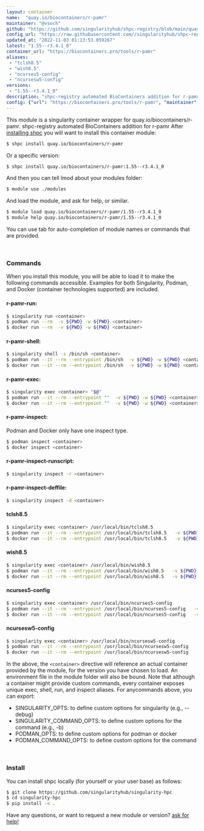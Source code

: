 ```yaml
---
layout: container
name:  "quay.io/biocontainers/r-pamr"
maintainer: "@vsoch"
github: "https://github.com/singularityhub/shpc-registry/blob/main/quay.io/biocontainers/r-pamr/container.yaml"
config_url: "https://raw.githubusercontent.com//singularityhub/shpc-registry/main/quay.io/biocontainers/r-pamr/container.yaml"
updated_at: "2022-11-03 01:13:53.059267"
latest: "1.55--r3.4.1_0"
container_url: "https://biocontainers.pro/tools/r-pamr"
aliases:
 - "tclsh8.5"
 - "wish8.5"
 - "ncurses5-config"
 - "ncursesw5-config"
versions:
 - "1.55--r3.4.1_0"
description: "shpc-registry automated BioContainers addition for r-pamr"
config: {"url": "https://biocontainers.pro/tools/r-pamr", "maintainer": "@vsoch", "description": "shpc-registry automated BioContainers addition for r-pamr", "latest": {"1.55--r3.4.1_0": "sha256:3df8b1015a4a9875b54dbe00936dac712f06af99aebfa769d421081446db0909"}, "tags": {"1.55--r3.4.1_0": "sha256:3df8b1015a4a9875b54dbe00936dac712f06af99aebfa769d421081446db0909"}, "docker": "quay.io/biocontainers/r-pamr", "aliases": {"tclsh8.5": "/usr/local/bin/tclsh8.5", "wish8.5": "/usr/local/bin/wish8.5", "ncurses5-config": "/usr/local/bin/ncurses5-config", "ncursesw5-config": "/usr/local/bin/ncursesw5-config"}}
---
```


This module is a singularity container wrapper for quay.io/biocontainers/r-pamr.
shpc-registry automated BioContainers addition for r-pamr
After [installing shpc](#install) you will want to install this container module:


```bash
$ shpc install quay.io/biocontainers/r-pamr
```

Or a specific version:

```bash
$ shpc install quay.io/biocontainers/r-pamr:1.55--r3.4.1_0
```

And then you can tell lmod about your modules folder:

```bash
$ module use ./modules
```

And load the module, and ask for help, or similar.

```bash
$ module load quay.io/biocontainers/r-pamr/1.55--r3.4.1_0
$ module help quay.io/biocontainers/r-pamr/1.55--r3.4.1_0
```

You can use tab for auto-completion of module names or commands that are provided.

<br>

### Commands

When you install this module, you will be able to load it to make the following commands accessible.
Examples for both Singularity, Podman, and Docker (container technologies supported) are included.

#### r-pamr-run:

```bash
$ singularity run <container>
$ podman run --rm  -v ${PWD} -w ${PWD} <container>
$ docker run --rm  -v ${PWD} -w ${PWD} <container>
```

#### r-pamr-shell:

```bash
$ singularity shell -s /bin/sh <container>
$ podman run --it --rm --entrypoint /bin/sh  -v ${PWD} -w ${PWD} <container>
$ docker run --it --rm --entrypoint /bin/sh  -v ${PWD} -w ${PWD} <container>
```

#### r-pamr-exec:

```bash
$ singularity exec <container> "$@"
$ podman run --it --rm --entrypoint ""  -v ${PWD} -w ${PWD} <container> "$@"
$ docker run --it --rm --entrypoint ""  -v ${PWD} -w ${PWD} <container> "$@"
```

#### r-pamr-inspect:

Podman and Docker only have one inspect type.

```bash
$ podman inspect <container>
$ docker inspect <container>
```

#### r-pamr-inspect-runscript:

```bash
$ singularity inspect -r <container>
```

#### r-pamr-inspect-deffile:

```bash
$ singularity inspect -d <container>
```


#### tclsh8.5

```bash
$ singularity exec <container> /usr/local/bin/tclsh8.5
$ podman run --it --rm --entrypoint /usr/local/bin/tclsh8.5   -v ${PWD} -w ${PWD} <container> -c " $@"
$ docker run --it --rm --entrypoint /usr/local/bin/tclsh8.5   -v ${PWD} -w ${PWD} <container> -c " $@"
```


#### wish8.5

```bash
$ singularity exec <container> /usr/local/bin/wish8.5
$ podman run --it --rm --entrypoint /usr/local/bin/wish8.5   -v ${PWD} -w ${PWD} <container> -c " $@"
$ docker run --it --rm --entrypoint /usr/local/bin/wish8.5   -v ${PWD} -w ${PWD} <container> -c " $@"
```


#### ncurses5-config

```bash
$ singularity exec <container> /usr/local/bin/ncurses5-config
$ podman run --it --rm --entrypoint /usr/local/bin/ncurses5-config   -v ${PWD} -w ${PWD} <container> -c " $@"
$ docker run --it --rm --entrypoint /usr/local/bin/ncurses5-config   -v ${PWD} -w ${PWD} <container> -c " $@"
```


#### ncursesw5-config

```bash
$ singularity exec <container> /usr/local/bin/ncursesw5-config
$ podman run --it --rm --entrypoint /usr/local/bin/ncursesw5-config   -v ${PWD} -w ${PWD} <container> -c " $@"
$ docker run --it --rm --entrypoint /usr/local/bin/ncursesw5-config   -v ${PWD} -w ${PWD} <container> -c " $@"
```



In the above, the `<container>` directive will reference an actual container provided
by the module, for the version you have chosen to load. An environment file in the
module folder will also be bound. Note that although a container
might provide custom commands, every container exposes unique exec, shell, run, and
inspect aliases. For anycommands above, you can export:

 - SINGULARITY_OPTS: to define custom options for singularity (e.g., --debug)
 - SINGULARITY_COMMAND_OPTS: to define custom options for the command (e.g., -b)
 - PODMAN_OPTS: to define custom options for podman or docker
 - PODMAN_COMMAND_OPTS: to define custom options for the command

<br>

### Install

You can install shpc locally (for yourself or your user base) as follows:

```bash
$ git clone https://github.com/singularityhub/singularity-hpc
$ cd singularity-hpc
$ pip install -e .
```

Have any questions, or want to request a new module or version? [ask for help!](https://github.com/singularityhub/singularity-hpc/issues)